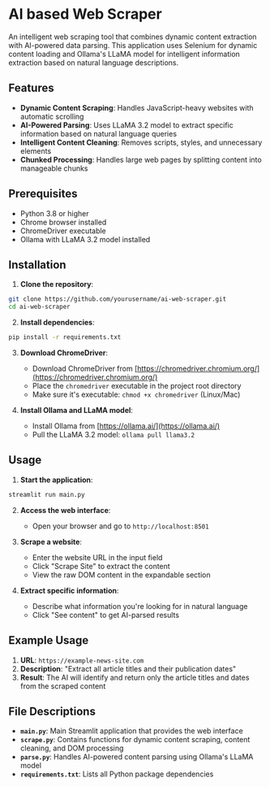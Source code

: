 <h1>AI based Web Scraper</h1>

An intelligent web scraping tool that combines dynamic content extraction with AI-powered data parsing. This application uses Selenium for dynamic content loading and Ollama's LLaMA model for intelligent information extraction based on natural language descriptions.

## Features

- **Dynamic Content Scraping**: Handles JavaScript-heavy websites with automatic scrolling
- **AI-Powered Parsing**: Uses LLaMA 3.2 model to extract specific information based on natural language queries
- **Intelligent Content Cleaning**: Removes scripts, styles, and unnecessary elements
- **Chunked Processing**: Handles large web pages by splitting content into manageable chunks

## Prerequisites

- Python 3.8 or higher
- Chrome browser installed
- ChromeDriver executable
- Ollama with LLaMA 3.2 model installed

## Installation

1. **Clone the repository**:
```bash
git clone https://github.com/yourusername/ai-web-scraper.git
cd ai-web-scraper
```

2. **Install dependencies**:
```bash
pip install -r requirements.txt
```

3. **Download ChromeDriver**:
   - Download ChromeDriver from [https://chromedriver.chromium.org/](https://chromedriver.chromium.org/)
   - Place the `chromedriver` executable in the project root directory
   - Make sure it's executable: `chmod +x chromedriver` (Linux/Mac)

4. **Install Ollama and LLaMA model**:
   - Install Ollama from [https://ollama.ai/](https://ollama.ai/)
   - Pull the LLaMA 3.2 model: `ollama pull llama3.2`

## Usage

1. **Start the application**:
```bash
streamlit run main.py
```

2. **Access the web interface**:
   - Open your browser and go to `http://localhost:8501`

3. **Scrape a website**:
   - Enter the website URL in the input field
   - Click "Scrape Site" to extract the content
   - View the raw DOM content in the expandable section

4. **Extract specific information**:
   - Describe what information you're looking for in natural language
   - Click "See content" to get AI-parsed results

## Example Usage

1. **URL**: `https://example-news-site.com`
2. **Description**: "Extract all article titles and their publication dates"
3. **Result**: The AI will identify and return only the article titles and dates from the scraped content


## File Descriptions

- **`main.py`**: Main Streamlit application that provides the web interface
- **`scrape.py`**: Contains functions for dynamic content scraping, content cleaning, and DOM processing
- **`parse.py`**: Handles AI-powered content parsing using Ollama's LLaMA model
- **`requirements.txt`**: Lists all Python package dependencies

